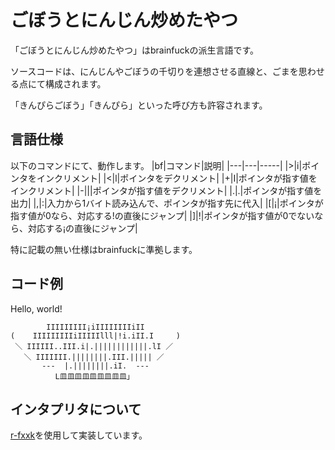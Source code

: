 # ごぼうとにんじん炒めたやつ
「ごぼうとにんじん炒めたやつ」はbrainfuckの派生言語です。

ソースコードは、にんじんやごぼうの千切りを連想させる直線と、ごまを思わせる点にて構成されます。

「きんぴらごぼう」「きんぴら」といった呼び方も許容されます。
## 言語仕様
以下のコマンドにて、動作します。
|bf|コマンド|説明|
|---|---|-----|
|>|i|ポインタをインクリメント|
|<|l|ポインタをデクリメント|
|+|I|ポインタが指す値をインクリメント|
|-|&#124;|ポインタが指す値をデクリメント|
|.|.|ポインタが指す値を出力|
|,|:|入力から1バイト読み込んで、ポインタが指す先に代入|
|[|¡|ポインタが指す値が0なら、対応する!の直後にジャンプ|
|]|!|ポインタが指す値が0でないなら、対応する¡の直後にジャンプ|

特に記載の無い仕様はbrainfuckに準拠します。

## コード例
Hello, world!
```
        IIIIIIIII¡iIIIIIIIIiII
(    IIIIIIIIIiIIIIIlll|!i.iII.I     )
 ＼ IIIIII..III.i|.||||||||||||.lI ／
   ＼ IIIIIII.||||||||.III.||||| ／
       ---  |.||||||||.iI.  ---
          L皿皿皿皿皿皿皿皿皿」
```

## インタプリタについて
[r-fxxk](https://github.com/masarakki/r-fxxk)を使用して実装しています。


